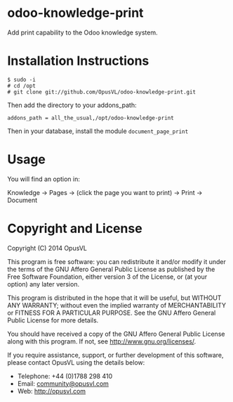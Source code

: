 odoo-knowledge-print
====================

Add print capability to the Odoo knowledge system.


# Installation Instructions

```
$ sudo -i
# cd /opt
# git clone git://github.com/OpusVL/odoo-knowledge-print.git
```

Then add the directory to your addons_path:

```
addons_path = all_the_usual,/opt/odoo-knowledge-print
```

Then in your database, install the module `document_page_print`

# Usage

You will find an option in:

Knowledge -> Pages -> (click the page you want to print) -> Print -> Document

# Copyright and License

Copyright (C) 2014 OpusVL

This program is free software: you can redistribute it and/or modify
it under the terms of the GNU Affero General Public License as
published by the Free Software Foundation, either version 3 of the
License, or (at your option) any later version.

This program is distributed in the hope that it will be useful,
but WITHOUT ANY WARRANTY; without even the implied warranty of
MERCHANTABILITY or FITNESS FOR A PARTICULAR PURPOSE.  See the
GNU Affero General Public License for more details.

You should have received a copy of the GNU Affero General Public License
along with this program.  If not, see <http://www.gnu.org/licenses/>.

If you require assistance, support, or further development of this
software, please contact OpusVL using the details below:

* Telephone: +44 (0)1788 298 410
* Email: community@opusvl.com
* Web: http://opusvl.com
